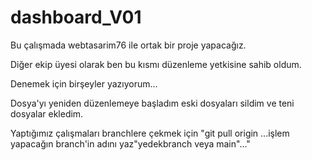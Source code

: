 # dashboard_V01
Bu çalışmada webtasarim76 ile ortak bir proje yapacağız.

Diğer ekip üyesi olarak ben bu kısmı düzenleme yetkisine sahib oldum.

Denemek için birşeyler yazıyorum...


Dosya'yı yeniden düzenlemeye başladım eski dosyaları sildim ve teni dosyalar ekledim.

Yaptığımız çalışmaları branchlere çekmek için "git pull origin ...işlem yapacağın branch'in adını yaz"yedekbranch veya main"..."